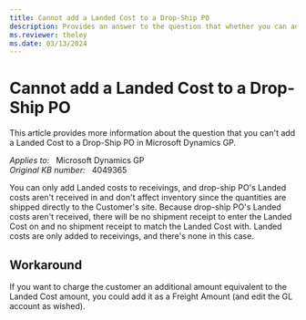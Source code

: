 ```yaml
---
title: Cannot add a Landed Cost to a Drop-Ship PO
description: Provides an answer to the question that whether you can add a Landed Cost to a Drop-Ship PO in Microsoft Dynamics GP.
ms.reviewer: theley
ms.date: 03/13/2024
---
```

# Cannot add a Landed Cost to a Drop-Ship PO

This article provides more information about the question that you can't add a Landed Cost to a Drop-Ship PO in Microsoft Dynamics GP.

_Applies to:_ &nbsp; Microsoft Dynamics GP  
_Original KB number:_ &nbsp; 4049365

You can only add Landed costs to receivings, and drop-ship PO's Landed costs aren't received in and don't affect inventory since the quantities are shipped directly to the Customer's site. Because drop-ship PO's Landed costs aren't received, there will be no shipment receipt to enter the Landed Cost on and no shipment receipt to match the Landed Cost with. Landed costs are only added to receivings, and there's none in this case.

## Workaround

If you want to charge the customer an additional amount equivalent to the Landed Cost amount, you could add it as a Freight Amount (and edit the GL account as wished).
